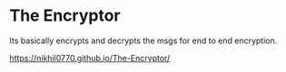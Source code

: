 # The Encryptor
 Its basically encrypts and decrypts the msgs for end to end encryption.

https://nikhil0770.github.io/The-Encryptor/
